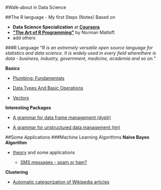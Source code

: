#Walk-about in Data Science

##The R language - My first Steps (Notes)
Based on 

* __Data Science Specialization__ at __[Coursera](https://www.coursera.org/specializations/jhudatascience)__ 
* __["The Art of R Programming"](http://shop.oreilly.com/product/9781593273842.do)__ by Norman Matloff.
* add others

###R Language
"_R is an extremely versatile open source language for statistics and data science. It is widely used in every field wherethere is data - business, industry, government, medicine, academia and so on._"

__Basics__

* [Plumbing: Fundamentals](https://github.com/pparacch/PlayingWithDataScience/blob/master/R_plumbing.md)  

* [Data Types And Basic Operations](https://github.com/pparacch/PlayingWithDataScience/blob/master/R_data_types_and_basic_operations.md)  

* [Vectors](https://github.com/pparacch/PlayingWithDataScience/blob/master/R_vectors.md)  

__Interesting Packages__  

* [A grammar for data frame management (dyplr)](https://github.com/pparacch/PlayingWithDataScience/blob/master/R_dplyr.md)

* [A grammar for unstructured data management (tm)](https://github.com/pparacch/PlayingWithDataScience/blob/master/unstructuredData/managingUnstructureData.md)

##Some Applications
###Machine Learning Algorithms
__Naive Bayes Algorithm__  
* [theory](https://github.com/pparacch/PlayingWithDataScience/blob/master/machineLearning/ClassificationUsingNaiveBayes.md) and  some applications

  * [SMS messages - spam or ham?](https://github.com/pparacch/PlayingWithDataScience/blob/master/machineLearning/ClassificationUsingNaiveBayes_example.md)
  
__Clustering__
  * [Automatic categorization of Wikipedia articles](https://github.com/pparacch/PlayingWithDataScience/blob/master/machineLearning/automaticCategorizationWikiArticles.md)